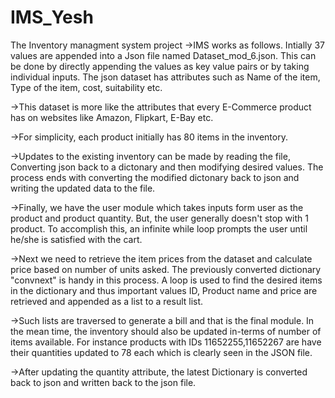 # IMS_Yesh
 The Inventory managment system project
->IMS works as follows. Intially 37 values are appended into a Json file named Dataset_mod_6.json. This can be done by directly appending the values as key value pairs or by taking individual inputs. The json dataset has attributes such as Name of the item, Type of the item, cost, suitability etc.

->This dataset is more like the attributes that every E-Commerce product has on websites like Amazon, Flipkart, E-Bay etc.

->For simplicity, each product initially has 80 items in the inventory.

->Updates to the existing inventory can be made by reading the file, Converting json back to a dictonary and then modifying desired values. The process ends with converting the modified dictonary back to json and writing the updated data to the file.

->Finally, we have the user module which takes inputs form user as the product and product quantity. But, the user generally doesn't stop with 1 product. To accomplish this, an infinite while loop prompts the user until he/she is satisfied with the cart.

->Next we need to retrieve the item prices from the dataset and calculate price based on number of units asked. The previously converted dictionary "convnext" is handy in this process. A loop is used to find the desired items in the dictionary and thus important values ID, Product name and price are retrieved and appended as a list to a result list.

->Such lists are traversed to generate a bill and that is the final module. In the mean time, the inventory should also be updated in-terms of number of items available. For instance products with IDs  11652255,11652267 are have their quantities updated to 78 each which is clearly seen in the JSON file.

->After updating the quantity attribute, the latest Dictionary is converted back to json and written back to the json file.

